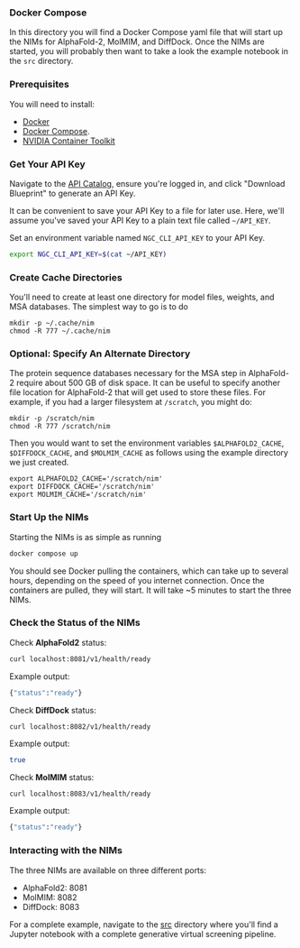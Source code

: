 ### Docker Compose

In this directory you will find a Docker Compose yaml file that will start up 
the NIMs for AlphaFold-2, MolMIM, and DiffDock. Once the NIMs are started, you
will probably then want to take a look the example notebook in the `src` directory.

### Prerequisites

You will need to install:
* [Docker](https://docs.docker.com/engine/install/)
* [Docker Compose](https://docs.docker.com/compose/).
* [NVIDIA Container Toolkit](https://docs.nvidia.com/datacenter/cloud-native/container-toolkit/latest/install-guide.html)

### Get Your API Key 

Navigate to the [API Catalog](https://build.nvidia.com/nvidia/generative-virtual-screening-for-drug-discovery), ensure you're logged in, and click "Download Blueprint" to generate an API Key. 

It can be convenient to save your API Key to a file for later use.  Here, we'll assume you've saved your API Key to a plain text file called `~/API_KEY`.

Set an environment variable named `NGC_CLI_API_KEY` to your API Key.

```bash
export NGC_CLI_API_KEY=$(cat ~/API_KEY)
```

### Create Cache Directories

You'll need to create at least one directory for model files, weights, and MSA databases.
The simplest way to go is to do

```
mkdir -p ~/.cache/nim
chmod -R 777 ~/.cache/nim
```

### Optional: Specify An Alternate Directory

The protein sequence databases necessary for the MSA step in AlphaFold-2 require about 500 GB
of disk space.  It can be useful to specify another file location for AlphaFold-2 that will 
get used to store these files.  For example, if you had a larger filesystem at `/scratch`, 
you might do:

```
mkdir -p /scratch/nim
chmod -R 777 /scratch/nim
```

Then you would want to set the environment variables `$ALPHAFOLD2_CACHE`, `$DIFFDOCK_CACHE`, and `$MOLMIM_CACHE` as follows using the 
example directory we just created.

```
export ALPHAFOLD2_CACHE='/scratch/nim'
export DIFFDOCK_CACHE='/scratch/nim'
export MOLMIM_CACHE='/scratch/nim'
```

### Start Up the NIMs

Starting the NIMs is as simple as running

```bash
docker compose up
```

You should see Docker pulling the containers, which can take up to several hours, depending on the speed of you internet connection.  Once the containers are pulled, they will start. It will take ~5 minutes to start the three NIMs.

### Check the Status of the NIMs

Check **AlphaFold2** status:

```bash
curl localhost:8081/v1/health/ready
```

Example output:

```bash
{"status":"ready"}
```

Check **DiffDock** status:

```bash
curl localhost:8082/v1/health/ready
```

Example output:

```bash
true
```

Check **MolMIM** status:

```
curl localhost:8083/v1/health/ready
```

Example output:

```bash
{"status":"ready"}
```

### Interacting with the NIMs

The three NIMs are available on three different ports:

- AlphaFold2: 8081
- MolMIM: 8082
- DiffDock: 8083

For a complete example, navigate to the [src](../src) directory where you'll find a Jupyter notebook with a complete generative virtual screening pipeline.
